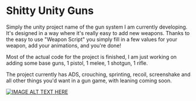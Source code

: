 # Shitty Unity Guns

Simply the unity project name of the gun system I am currently developing. It's designed in a way where it's really easy to add new weapons. Thanks to the easy to use "Weapon Script" you simply fill in a few values for your weapon, add your animations, and you're done!

Most of the actual code for the project is finished, I am just working on adding some base guns, 1 pistol, 1 melee, 1 shotgun, 1 rifle.

The project currently has ADS, crouching, sprinting, recoil, screenshake and all other things you'd want in a gun game, with leaning coming soon. 

[![IMAGE ALT TEXT HERE](https://youtu.be/4WTzmIZ3D8E)]([https://youtu.be/4WTzmIZ3D8E])
